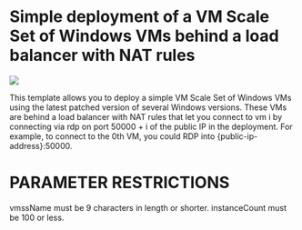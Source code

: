 # Simple deployment of a VM Scale Set of Windows VMs behind a load balancer with NAT rules

<a href="https://portal.azure.com/#create/Microsoft.Template/uri/https%3A%2F%2Fraw.githubusercontent.com%2FAzure%2Fazure-quickstart-templates%2Fmaster%2F201-vmss-windows-nat%2Fazuredeploy.json" target="_blank">
    <img src="http://azuredeploy.net/deploybutton.png"/>
</a><a  target="_blank">

This template allows you to deploy a simple VM Scale Set of Windows VMs using the latest patched version of several Windows versions. These VMs are behind a load balancer with NAT rules that let you connect to vm i by connecting via rdp on port 50000 + i of the public IP in the deployment. For example, to connect to the 0th VM, you could RDP into {public-ip-address}:50000.

PARAMETER RESTRICTIONS
======================

vmssName must be 9 characters in length or shorter.
instanceCount must be 100 or less.
